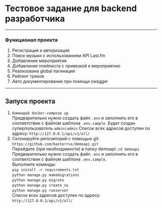 # Тестовое задание для backend разработчика
___
### Функционал проекта

1. Регистрация и авторизация 
2. Поиск музыки с использованием API Last.fm
3. Добавление мероприятия
4. Добавление плейлиста с привязкой к мероприятию
5. Реализована global пагинация
6. Рейтинг треков
7. Авто документирование при помощи swagger

___
## Запуск проекта
1. `Командой docker-compose up`   
Предварительно нужно создать файл `.env` и заполнить его в соответствии
с файлом шаблона `.env.sample`. Будет создан суперпользователь `admin|admin`
Список всех адресов доступен по адресу: `http://127.0.0.1/api/v1/all/`
2. Склонируйте репозиторий с помощью git: `https://github.com/basterrus/demoapi.git`         
   Перейдите (при необходимости) в папку demoapi: `cd demoapi`
   Предварительно нужно создать файл `.env` и заполнить его в соответствии с файлом шаблона `.env.sample`.   
   Выполните команды:      
     `pip install -r requirements.txt`     
     `python manage.py makemigrations`                    
     `python manage.py migrate`           
     `python manage.py create_su`                        
     `python manage.py runserver`         
   Список всех адресов доступен по адресу: `http://127.0.0.1/api/v1/all/`
